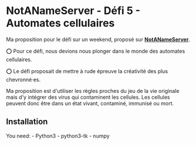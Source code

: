 # NotANameServer - Défi 5 - Automates cellulaires

Ma proposition pour le défi sur un weekend, proposé sur **[NotANameServer](https://github.com/NotANameServer/challenges)**.

:o: Pour ce défi, nous devions nous plonger dans le monde des automates cellulaires.

:o: Le défi proposait de mettre à rude épreuve la créativité des plus chevronné·es.

Ma proposition est d'utiliser les règles proches du jeu de la vie originale mais d'y intégrer des virus qui contaminent les cellules. Les cellules peuvent donc être dans un état vivant, contaminé, immunisé ou mort.

## Installation

You need:
	- Python3
	- python3-tk
	- numpy
